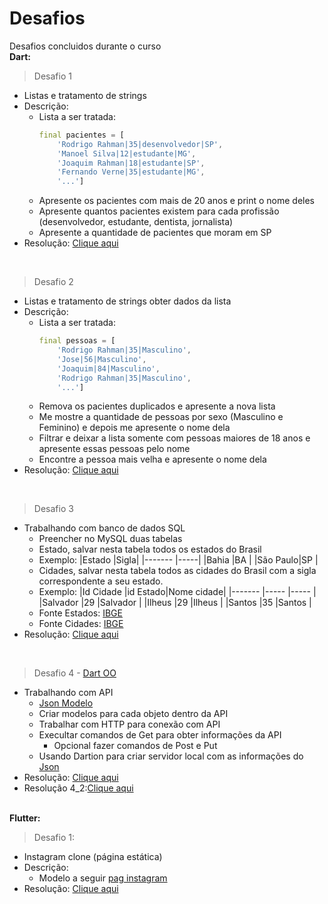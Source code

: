 # Desafios
Desafios concluidos durante o curso
<br><b>Dart: </b>

>Desafio 1
- Listas e tratamento de strings
- Descrição:
    - Lista a ser tratada:
        ```dart
        final pacientes = [
            'Rodrigo Rahman|35|desenvolvedor|SP',
            'Manoel Silva|12|estudante|MG',
            'Joaquim Rahman|18|estudante|SP',
            'Fernando Verne|35|estudante|MG',
            '...']
        ```
    - Apresente os pacientes com mais de 20 anos e print o nome deles
    - Apresente quantos pacientes existem para cada profissão (desenvolvedor, estudante, dentista, jornalista)
    - Apresente a quantidade de pacientes que moram em SP
- Resolução: [Clique aqui](./Desafio_Dart/Desafio_1.dart)
<br>

>Desafio 2
- Listas e tratamento de strings obter dados da lista
- Descrição:
    - Lista a ser tratada:
        ```dart
        final pessoas = [
            'Rodrigo Rahman|35|Masculino',
            'Jose|56|Masculino',
            'Joaquim|84|Masculino',
            'Rodrigo Rahman|35|Masculino',
            '...']
        ```
    - Remova os pacientes duplicados e apresente a nova lista
    - Me mostre a quantidade de pessoas por sexo (Masculino e Feminino) e depois me apresente o nome dela
    - Filtrar e deixar a lista somente com pessoas maiores de 18 anos e apresente essas pessoas pelo nome
    - Encontre a pessoa mais velha e apresente o nome dela
- Resolução: [Clique aqui](./Desafio_Dart/Desafio_2.dart)
<br>

>Desafio 3
- Trabalhando com banco de dados SQL
    - Preencher no MySQL duas tabelas
    - Estado, salvar nesta tabela todos os estados do Brasil
    - Exemplo:
        |Estado   |Sigla|
        |-------  |-----|
        |Bahia    |BA   |
        |São Paulo|SP   |
    - Cidades, salvar nesta tabela todos as cidades do Brasil com a sigla correspondente a seu estado.
    - Exemplo:
        |Id Cidade   |id Estado|Nome cidade|
        |-------     |-----    |-----      |
        |Salvador    |29       |Salvador   |
        |Ilheus      |29       |Ilheus     |
        |Santos      |35       |Santos     |
    - Fonte Estados: [IBGE](https://servicodados.ibge.gov.br/api/v1/localidades/estados)
    - Fonte Cidades: [IBGE](https://servicodados.ibge.gov.br/api/v1/localidades/estados/<idEstado>/distritos)
- Resolução: [Clique aqui](../Desafios/Desafio_Dart/desafio_3)
<br>

>Desafio 4 - [Dart OO](../Dart/Dart_OO/)
- Trabalhando com API
    - [Json Modelo](./Desafio_Dart/desafio_4/backend/db.json)
    - Criar modelos para cada objeto dentro da API
    - Trabalhar com HTTP para conexão com API
    - Execultar comandos de Get para obter informações da API
        - Opcional fazer comandos de Post e Put
    - Usando Dartion para criar servidor local com as informações do [Json](./Desafio_Dart/desafio_4/backend/db.json)
- Resolução: [Clique aqui](./Desafio_Dart/desafio_4/)
- Resolução 4_2:[Clique aqui](./Desafio_Dart/desafio_4_2/)

<br><b>Flutter:</b>
>Desafio 1: 
- Instagram clone (página estática)
- Descrição:
    - Modelo a seguir [pag instagram](../Dart/Img/instaClone.png)
- Resolução: [Clique aqui](./Desafio_Flutter/1.flutter_clone_instagram)
